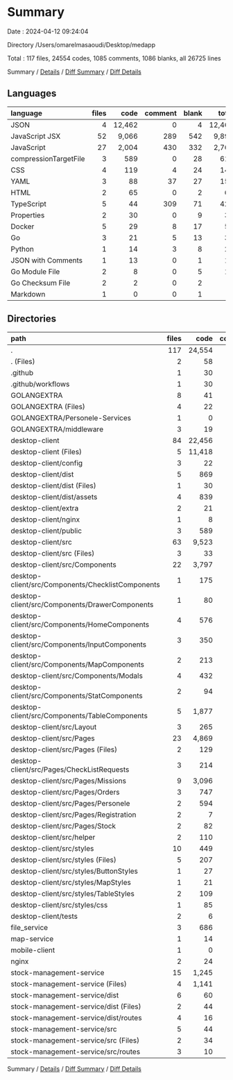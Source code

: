# Summary

Date : 2024-04-12 09:24:04

Directory /Users/omarelmasaoudi/Desktop/medapp

Total : 117 files,  24554 codes, 1085 comments, 1086 blanks, all 26725 lines

Summary / [Details](details.md) / [Diff Summary](diff.md) / [Diff Details](diff-details.md)

## Languages
| language | files | code | comment | blank | total |
| :--- | ---: | ---: | ---: | ---: | ---: |
| JSON | 4 | 12,462 | 0 | 4 | 12,466 |
| JavaScript JSX | 52 | 9,066 | 289 | 542 | 9,897 |
| JavaScript | 27 | 2,004 | 430 | 332 | 2,766 |
| compressionTargetFile | 3 | 589 | 0 | 28 | 617 |
| CSS | 4 | 119 | 4 | 24 | 147 |
| YAML | 3 | 88 | 37 | 27 | 152 |
| HTML | 2 | 65 | 0 | 2 | 67 |
| TypeScript | 5 | 44 | 309 | 71 | 424 |
| Properties | 2 | 30 | 0 | 9 | 39 |
| Docker | 5 | 29 | 8 | 17 | 54 |
| Go | 3 | 21 | 5 | 13 | 39 |
| Python | 1 | 14 | 3 | 8 | 25 |
| JSON with Comments | 1 | 13 | 0 | 1 | 14 |
| Go Module File | 2 | 8 | 0 | 5 | 13 |
| Go Checksum File | 2 | 2 | 0 | 2 | 4 |
| Markdown | 1 | 0 | 0 | 1 | 1 |

## Directories
| path | files | code | comment | blank | total |
| :--- | ---: | ---: | ---: | ---: | ---: |
| . | 117 | 24,554 | 1,085 | 1,086 | 26,725 |
| . (Files) | 2 | 58 | 37 | 19 | 114 |
| .github | 1 | 30 | 0 | 8 | 38 |
| .github/workflows | 1 | 30 | 0 | 8 | 38 |
| GOLANGEXTRA | 8 | 41 | 7 | 25 | 73 |
| GOLANGEXTRA (Files) | 4 | 22 | 7 | 16 | 45 |
| GOLANGEXTRA/Personele-Services | 1 | 0 | 0 | 1 | 1 |
| GOLANGEXTRA/middleware | 3 | 19 | 0 | 8 | 27 |
| desktop-client | 84 | 22,456 | 398 | 796 | 23,650 |
| desktop-client (Files) | 5 | 11,418 | 7 | 18 | 11,443 |
| desktop-client/config | 3 | 22 | 2 | 6 | 30 |
| desktop-client/dist | 5 | 869 | 81 | 110 | 1,060 |
| desktop-client/dist (Files) | 1 | 30 | 0 | 1 | 31 |
| desktop-client/dist/assets | 4 | 839 | 81 | 109 | 1,029 |
| desktop-client/extra | 2 | 21 | 0 | 2 | 23 |
| desktop-client/nginx | 1 | 8 | 0 | 1 | 9 |
| desktop-client/public | 3 | 589 | 0 | 28 | 617 |
| desktop-client/src | 63 | 9,523 | 308 | 631 | 10,462 |
| desktop-client/src (Files) | 3 | 33 | 2 | 10 | 45 |
| desktop-client/src/Components | 22 | 3,797 | 72 | 226 | 4,095 |
| desktop-client/src/Components/ChecklistComponents | 1 | 175 | 7 | 5 | 187 |
| desktop-client/src/Components/DrawerComponents | 1 | 80 | 0 | 8 | 88 |
| desktop-client/src/Components/HomeComponents | 4 | 576 | 3 | 31 | 610 |
| desktop-client/src/Components/InputComponents | 3 | 350 | 4 | 27 | 381 |
| desktop-client/src/Components/MapComponents | 2 | 213 | 27 | 14 | 254 |
| desktop-client/src/Components/Modals | 4 | 432 | 11 | 34 | 477 |
| desktop-client/src/Components/StatComponents | 2 | 94 | 0 | 7 | 101 |
| desktop-client/src/Components/TableComponents | 5 | 1,877 | 20 | 100 | 1,997 |
| desktop-client/src/Layout | 3 | 265 | 6 | 15 | 286 |
| desktop-client/src/Pages | 23 | 4,869 | 205 | 286 | 5,360 |
| desktop-client/src/Pages (Files) | 2 | 129 | 20 | 20 | 169 |
| desktop-client/src/Pages/CheckListRequests | 3 | 214 | 36 | 20 | 270 |
| desktop-client/src/Pages/Missions | 9 | 3,096 | 32 | 156 | 3,284 |
| desktop-client/src/Pages/Orders | 3 | 747 | 68 | 35 | 850 |
| desktop-client/src/Pages/Personele | 2 | 594 | 37 | 46 | 677 |
| desktop-client/src/Pages/Registration | 2 | 7 | 0 | 3 | 10 |
| desktop-client/src/Pages/Stock | 2 | 82 | 12 | 6 | 100 |
| desktop-client/src/helper | 2 | 110 | 4 | 10 | 124 |
| desktop-client/src/styles | 10 | 449 | 19 | 84 | 552 |
| desktop-client/src/styles (Files) | 5 | 207 | 10 | 37 | 254 |
| desktop-client/src/styles/ButtonStyles | 1 | 27 | 0 | 7 | 34 |
| desktop-client/src/styles/MapStyles | 1 | 21 | 0 | 4 | 25 |
| desktop-client/src/styles/TableStyles | 2 | 109 | 6 | 21 | 136 |
| desktop-client/src/styles/css | 1 | 85 | 3 | 15 | 103 |
| desktop-client/tests | 2 | 6 | 0 | 0 | 6 |
| file_service | 3 | 686 | 22 | 138 | 846 |
| map-service | 1 | 14 | 3 | 8 | 25 |
| mobile-client | 1 | 0 | 0 | 1 | 1 |
| nginx | 2 | 24 | 0 | 9 | 33 |
| stock-management-service | 15 | 1,245 | 618 | 82 | 1,945 |
| stock-management-service (Files) | 4 | 1,141 | 0 | 5 | 1,146 |
| stock-management-service/dist | 6 | 60 | 309 | 6 | 375 |
| stock-management-service/dist (Files) | 2 | 44 | 1 | 2 | 47 |
| stock-management-service/dist/routes | 4 | 16 | 308 | 4 | 328 |
| stock-management-service/src | 5 | 44 | 309 | 71 | 424 |
| stock-management-service/src (Files) | 2 | 34 | 1 | 11 | 46 |
| stock-management-service/src/routes | 3 | 10 | 308 | 60 | 378 |

Summary / [Details](details.md) / [Diff Summary](diff.md) / [Diff Details](diff-details.md)